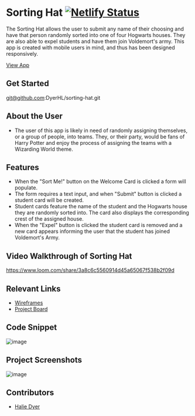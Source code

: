 # Sorting Hat [![Netlify Status](https://api.netlify.com/api/v1/badges/daa1923d-e2f4-4002-8ad7-b79b6e8f1c98/deploy-status)](https://app.netlify.com/sites/sorting-hat-hld/deploys)

The Sorting Hat allows the user to submit any name of their choosing and have that person randomly sorted into one of four Hogwarts houses. They are also able to expel students and have them join Voldemort's army. This app is created with mobile users in mind, and thus has been designed responsively. 

[View App](sorting-hat-hld.netlify.app)

## Get Started <!-- OPTIONAL, but doesn't hurt -->
git@github.com:DyerHL/sorting-hat.git

## About the User <!-- This is a scaled down user persona -->
- The user of this app is likely in need of randomly assigning themselves, or a group of people, into teams. They, or their party, would be fans of Harry Potter and enjoy the process of assigning the teams with a Wizarding World theme. 

## Features <!-- List your app features using bullets! Do NOT use a paragraph. No one will read that! -->
- When the "Sort Me!" button on the Welcome Card is clicked a form will populate.
- The form requires a text input, and when "Submit" button is clicked a student card will be created.
- Student cards feature the name of the student and the Hogwarts house they are randomly sorted into. The card also displays the corresponding crest of the assigned house.
- When the "Expel" button is clicked the student card is removed and a new card appears informing the user that the student has joined Voldemort's Army. 

## Video Walkthrough of Sorting Hat <!-- A loom link is sufficient -->
https://www.loom.com/share/3a8c6c5560914d45a65067f538b2f09d

## Relevant Links <!-- Link to all the things that are required outside of the ones that have their own section -->
- [Wireframes](https://docs.google.com/presentation/d/1I9Ni_ZSxUJOZkZdR5mj41u3Yc_TfMSevZR7VhL-cUGc/edit?usp=sharing)
- [Project Board](https://github.com/DyerHL/sorting-hat/projects/1)

## Code Snippet <!-- OPTIONAL, but doesn't hurt -->
![image](https://user-images.githubusercontent.com/86806913/128586232-8fbc20b3-6068-4db4-855d-5b561699a7a7.png)

## Project Screenshots <!-- These can be inside of your project. Look at the repos from class and see how the images are included in the readme -->
![image](https://user-images.githubusercontent.com/86806913/128586635-ce0d0b17-eea7-4a87-80bd-1649be0261cd.png)

## Contributors
- [Halie Dyer](https://github.com/DyerHL)
